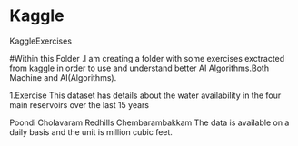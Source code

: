 # Kaggle
KaggleExercises

#Within this Folder .I am creating a folder with some exercises exctracted from kaggle in order to use and understand better AI Algorithms.Both Machine and AI(Algorithms). 

1.Exercise
This dataset has details about the water availability in the four main reservoirs over the last 15 years

Poondi
Cholavaram
Redhills
Chembarambakkam
The data is available on a daily basis and the unit is million cubic feet.
